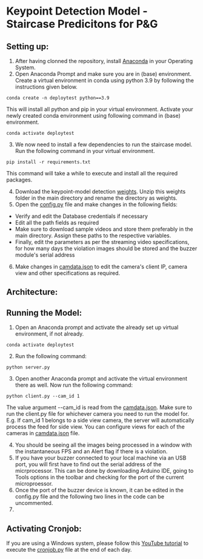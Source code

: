 # Keypoint Detection Model - Staircase Predicitons for P&G

## Setting up:
1. After having clonned the repository, install [Anaconda](https://www.anaconda.com/products/individual) in your Operating System.
2. Open Anaconda Prompt and make sure you are in (base) environment. Create a virtual environment in conda using python 3.9 by following the instructions given below.
```
conda create -n deploytest python==3.9
```
This will install all python and pip in your virtual environment. Activate your newly created conda environment using following command in (base) environment.

```
conda activate deploytest
```

3. We now need to install a few dependencies to run the staircase model. Run the following command in your virtual environment.

```
pip install -r requirements.txt
```
This command will take a while to execute and install all the required packages.

4. Download the keypoint-model detection [weights](http://download.tensorflow.org/models/object_detection/tf2/20200711/centernet_resnet50_v1_fpn_512x512_kpts_coco17_tpu-8.tar.gz). Unzip this weights folder in the main directory and rename the directory as weights.
5. Open the [config.py](https://github.com/sauravdosi/mirrag_keypoint_deployment/blob/main/config.py) file and make changes in the following fields:
* Verify and edit the Database credentials if necessary
* Edit all the path fields as required
* Make sure to download sample videos and store them preferably in the main directory. Assign these paths to the respective variables.
* Finally, edit the parameters as per the streaming video specifications, for how many days the violation images should be stored and the buzzer module's serial address

6. Make changes in [camdata.json](https://github.com/sauravdosi/mirrag_keypoint_deployment/blob/main/camdata.json) to edit the camera's client IP, camera view and other specifications as required.

## Architecture:



## Running the Model:

1. Open an Anaconda prompt and activate the already set up virtual environment, if not already.

```
conda activate deploytest
```

2. Run the following command:

```
python server.py
```

3. Open another Anaconda prompt and activate the virtual environment there as well. Now run the following command:

```
python client.py --cam_id 1
```
The value argument --cam_id is read from the [camdata.json](https://github.com/sauravdosi/mirrag_keypoint_deployment/blob/main/camdata.json). Make sure to run the client.py file for whichever camera you need to run the model for.
E.g. If cam_id 1 belongs to a side view camera, the server will automatically process the feed for side view.
You can configure views for each of the cameras in [camdata.json](https://github.com/sauravdosi/mirrag_keypoint_deployment/blob/main/camdata.json) file.

4. You should be seeing all the images being processed in a window with the instantaneous FPS and an Alert flag if there is a violation.
5. If you have your buzzer connected to your local machine via an USB port, you will first have to find out the serial address of the micrprocessor. This can be done by downloading Arduino IDE, going to Tools options in the toolbar and checking for the port of the current microproessor.
6. Once the port of the buzzer device is known, it can be edited in the config.py file and the following two lines in the code can be uncommented.
7.  

## Activating Cronjob:

If you are using a Windows system, please follow this [YouTube tutorial](https://www.youtube.com/watch?v=CAH0B1ErriI) to execute the [cronjob.py](https://github.com/sauravdosi/mirrag_keypoint_deployment/blob/main/cronjob.py) file at the end of each day.
